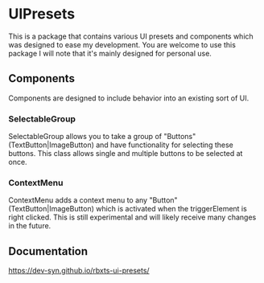 # UIPresets
This is a package that contains various UI presets and components which was designed to ease my development.
You are welcome to use this package I will note that it's mainly designed for personal use.

## Components
Components are designed to include behavior into an existing sort of UI.

### SelectableGroup
SelectableGroup allows you to take a group of "Buttons"(TextButton|ImageButton) and have functionality for selecting these buttons.
This class allows single and multiple buttons to be selected at once.

### ContextMenu
ContextMenu adds a context menu to any "Button"(TextButton|ImageButton) which is activated when the triggerElement is right clicked.
This is still experimental and will likely receive many changes in the future.

## Documentation
https://dev-syn.github.io/rbxts-ui-presets/